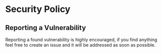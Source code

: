 # Security Policy

## Reporting a Vulnerability

Reporting a found vulnerability is highly encouraged, if you find anything feel free to create an issue and it will be addressed as soon as possible.
